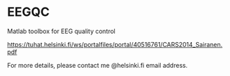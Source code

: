 # EEGQC
Matlab toolbox for EEG quality control

https://tuhat.helsinki.fi/ws/portalfiles/portal/40516761/CARS2014_Sairanen.pdf

For more details, please contact me @helsinki.fi email address.
